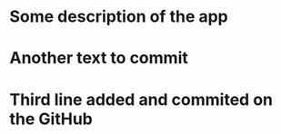 # Some description of the app
# Another text to commit
# Third line added and commited on the GitHub
